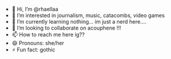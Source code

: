 - 👋 Hi, I’m @rhaellaa
- 👀 I’m interested in journalism, music, catacombs, video games
- 🌱 I’m currently learning nothing... im just a nerd here....
- 💞️ I’m looking to collaborate on acouphene !!!
- 📫 How to reach me here ig??
- 😄 Pronouns: she/her
- ⚡ Fun fact: gothic

<!---
rhaellaa/rhaellaa is a ✨ special ✨ repository because its `README.md` (this file) appears on your GitHub profile.
You can click the Preview link to take a look at your changes.
--->
